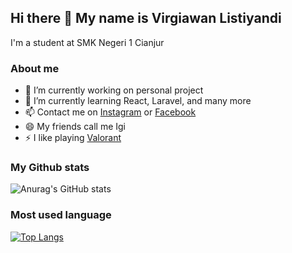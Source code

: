 ## Hi there 👋 My name is Virgiawan Listiyandi

I'm a student at SMK Negeri 1 Cianjur

### About me

- 🔭 I’m currently working on personal project
- 🌱 I’m currently learning React, Laravel, and many more
- 📫 Contact me on <a href="https://www.instagram.com/virgiawanly">Instagram</a> or <a href="https://www.facebook.com/virgiawanly">Facebook</a>
- 😄 My friends call me Igi
- ⚡ I like playing <a href="https://playvalorant.com/">Valorant</a>

### My Github stats

![Anurag's GitHub stats](https://github-readme-stats.vercel.app/api?username=virgiawanly&show_icons=true)

### Most used language

[![Top Langs](https://github-readme-stats.vercel.app/api/top-langs/?username=virgiawanly)](https://github.com/virgiawanly)
